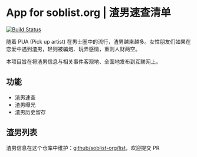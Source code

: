 # App for soblist.org | 渣男速查清单

[![Build Status](https://travis-ci.org/soblist-org/blocklist.svg?branch=master)](https://travis-ci.org/soblist-org/blocklist)

随着 PUA (Pick up artist) 在男士圈中的流行，渣男越来越多。女性朋友们如果在恋爱中遇到渣男，轻则被骗炮、玩弄感情，重则人财两空。

本项目旨在将渣男信息与相关事件客观地、全面地发布到互联网上。

## 功能

- 渣男速查
- 渣男曝光
- 渣男历史留存

## 渣男列表

渣男信息在这个仓库中维护：[github/soblist-org/list](https://github.com/soblist-org/list)，欢迎提交 PR

